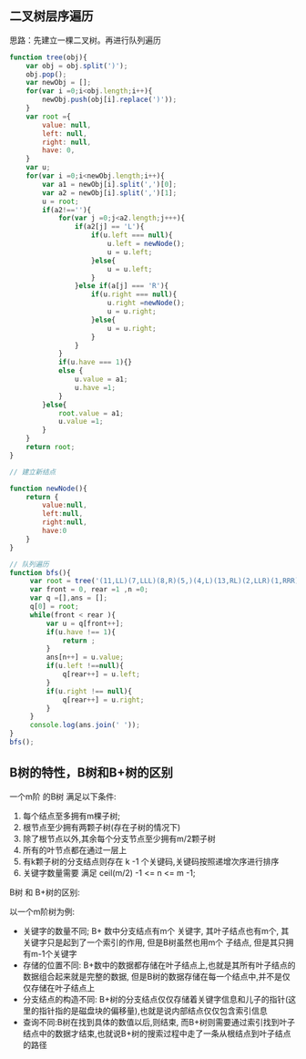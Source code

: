 ## 二叉树层序遍历

思路：先建立一棵二叉树。再进行队列遍历
```js
function tree(obj){
    var obj = obj.split(')');
    obj.pop();
    var newObj = [];
    for(var i =0;i<obj.length;i++){
        newObj.push(obj[i].replace(')'));
    }
    var root ={
        value: null,
        left: null,
        right: null,
        have: 0,
    }
    var u;
    for(var i =0;i<newObj.length;i++){
        var a1 = newObj[i].split(',')[0];
        var a2 = newObj[i].split(',')[1];
        u = root;
        if(a2!==''){
            for(var j =0;j<a2.length;j+++){
                if(a2[j] == 'L'){
                    if(u.left === null){
                        u.left = newNode();
                        u = u.left;
                    }else{
                        u = u.left;
                    }
                }else if(a[j] === 'R'){
                    if(u.right === null){
                        u.right =newNode();
                        u = u.right;
                    }else{
                        u = u.right;
                    }
                }
            }
            if(u.have === 1){}
            else {
                u.value = a1;
                u.have =1;
            }
        }else{
            root.value = a1;
            u.value =1;
        }
    }
    return root;
}

// 建立新结点

function newNode(){
    return {
        value:null,
        left:null,
        right:null,
        have:0
    }
}

// 队列遍历
function bfs(){
     var root = tree('(11,LL)(7,LLL)(8,R)(5,)(4,L)(13,RL)(2,LLR)(1,RRR)(4,RR)');
     var front = 0, rear =1 ,n =0;
     var q =[],ans = [];
     q[0] = root;
     while(front < rear ){
         var u = q[front++];
         if(u.have !== 1){
             return ;
         }
         ans[n++] = u.value;
         if(u.left !==null){
             q[rear++] = u.left;
         }
         if(u.right !== null){
             q[rear++] = u.right;
         }
     }
     console.log(ans.join(' '));
}
bfs();
```
## B树的特性，B树和B+树的区别
一个m阶 的B树 满足以下条件:

1. 每个结点至多拥有m棵子树;
2. 根节点至少拥有两颗子树(存在子树的情况下)
3. 除了根节点以外,其余每个分支节点至少拥有m/2颗子树
4. 所有的叶节点都在通过一层上
5. 有k颗子树的分支结点则存在 k -1 个关键码,关键码按照递增次序进行排序
6. 关键字数量需要 满足 ceil(m/2) -1 <= n <= m -1;

B树 和 B+树的区别:

以一个m阶树为例:
- 关键字的数量不同; B+ 数中分支结点有m个 关键字, 其叶子结点也有m个, 其关键字只是起到了一个索引的作用, 但是B树虽然也用m个 子结点, 但是其只拥有m-1个关键字
- 存储的位置不同: B+数中的数据都存储在叶子结点上,也就是其所有叶子结点的数据组合起来就是完整的数据, 但是B树的数据存储在每一个结点中,并不是仅仅存储在叶子结点上
- 分支结点的构造不同: B+树的分支结点仅仅存储着关键字信息和儿子的指针(这里的指针指的是磁盘块的偏移量),也就是说内部结点仅仅包含索引信息
- 查询不同:B树在找到具体的数值以后,则结束, 而B+树则需要通过索引找到叶子结点中的数据才结束,也就说B+树的搜索过程中走了一条从根结点到叶子结点的路径



